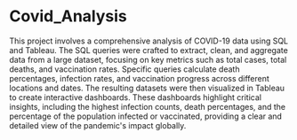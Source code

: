 # Covid_Analysis

This project involves a comprehensive analysis of COVID-19 data using SQL and Tableau. The SQL queries were crafted to extract, clean, and aggregate data from a large dataset, focusing on key metrics such as total cases, total deaths, and vaccination rates. Specific queries calculate death percentages, infection rates, and vaccination progress across different locations and dates. The resulting datasets were then visualized in Tableau to create interactive dashboards. These dashboards highlight critical insights, including the highest infection counts, death percentages, and the percentage of the population infected or vaccinated, providing a clear and detailed view of the pandemic's impact globally.
